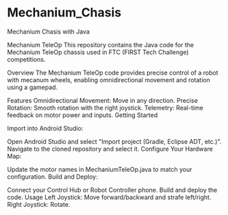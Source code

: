 # Mechanium_Chasis
Mechanium Chasis with Java


Mechanium TeleOp
This repository contains the Java code for the Mechanium TeleOp chassis used in FTC (FIRST Tech Challenge) competitions.

Overview
The Mechanium TeleOp code provides precise control of a robot with mecanum wheels, enabling omnidirectional movement and rotation using a gamepad.

Features
Omnidirectional Movement: Move in any direction.
Precise Rotation: Smooth rotation with the right joystick.
Telemetry: Real-time feedback on motor power and inputs.
Getting Started

Import into Android Studio:

Open Android Studio and select "Import project (Gradle, Eclipse ADT, etc.)".
Navigate to the cloned repository and select it.
Configure Your Hardware Map:

Update the motor names in MechaniumTeleOp.java to match your configuration.
Build and Deploy:

Connect your Control Hub or Robot Controller phone.
Build and deploy the code.
Usage
Left Joystick: Move forward/backward and strafe left/right.
Right Joystick: Rotate.

